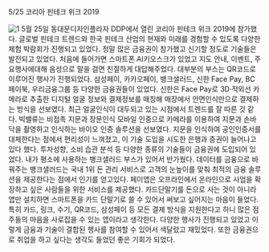 5/25  코리아 핀테크 위크 2019

![1](1.jpg)
5월 25일 동대문디자인플라자 DDP에서 열린 코리아 핀테크 위크 2019에 참가했다. 글로벌 핀테크 트렌드와 한국 핀테크 산업의 현재와 미래를 경험할 수 있도록 다양한 체험 박람회가 진행되고 있었다. 정말 많은 금융권이 참가했고 신기할 정도로 기술들은 발전되고 있었다. 처음에 들어가면 스마트폰 AI키오스크가 있었고 지도 안내, 이벤트, 주요행사에대해 음성으로 말을 걸면 친절하게 대답해주었다.  대부분의 부스는 QR코드로 이루어진 행사가 진행되었다. 삼성페이, 카카오페이, 뱅크샐러드, 신한 Face Pay, BC 페이북, 우리금융그룹 등 다양한 금융권들이 있었다. 신한은 Face Pay로 3D·적외선 카메라로 추출한 디지털 얼굴 정보와 결제정보를 매칭해 매장에서 안면인식만으로 결제하는 방식을 선보였다. 최근 얼굴인식이 대두되고 있는 시점에서 트렌드를 잘 따른 것 같다. 빅밸류는 비접촉 지문과 장문인식 모바일 인증으로 카메라를 이용하여 지문과 손바닥을 촬영하고 인식하는 바이오 인증 솔루션을 선보였다. 지문을 인식하여 공인인증서를 대체한다는 점에서 편리성이 느껴졌고, 이 기술 도입을 시도한 은행과 증권이 늘어나고 있다 했다. 투자성향, 소비 습관 분석 등 다양한 종류의 기술들이 금융권에 도입되어 있었다. 내가 평소에 사용하는 뱅크샐러드 부스가 있어서 반가웠다. 데이터를 금융으로 바꿔주는 뱅크샐러드는 국내 1위 돈 관리 서비스로 고객의 눈높이를 맞춰 최적의 금융 솔루션을 제공한다는 점에서 인기를 얻고있다. 페이앱은 오프라인에서 온라인으로 사업을 확장하고 싶은 사람들을 위한 서비스를 제공했다. 카드단말기를 돈으로 사는 것이 아니라 앱만 설치하면 스마트폰을 카드 단말기로 쓸 수 있어서 써보고 싶어지는 마음이 들었다. 특히 카드, 링크, 수기, QR코드, 삼성페이 등 모든 결제 방식을 지원한다고 하니 많은 점주들의 마음을 사로잡을 수 있는 앱이라고 생각한다. 다양한 행사가 진행되고 있었고 이렇게 금융과 기술이 결합된 행사를 참여할 수 있어서 색달랐고 재밌었다. 또한 금융권으로 취업을 하고 싶다는 생각도 들었던 좋은 기회가 되었다. 
